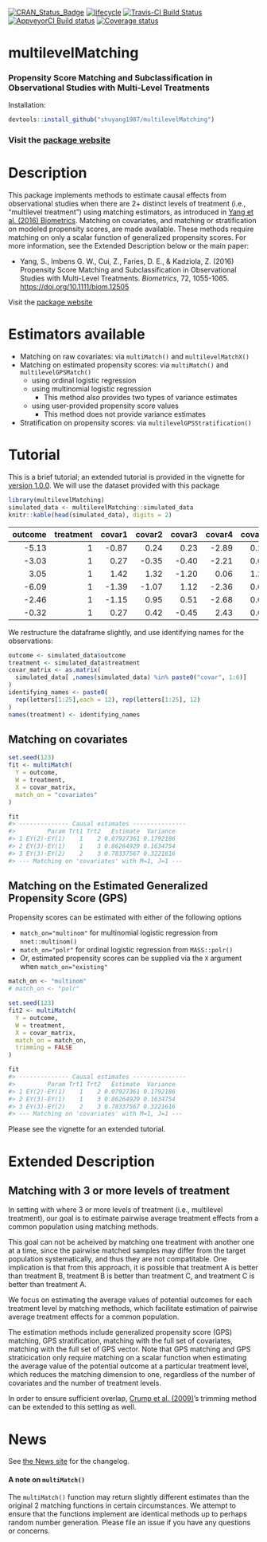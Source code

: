 
<!-- README.md is generated from README.Rmd. Please edit that file -->

<!-- badges: start -->

[![CRAN\_Status\_Badge](http://www.r-pkg.org/badges/version/multilevelMatching)](https://cran.r-project.org/package=multilevelMatching)
[![lifecycle](https://img.shields.io/badge/lifecycle-stable-brightgreen.svg)](https://www.tidyverse.org/lifecycle/#stable)
[![Travis-CI Build
Status](https://travis-ci.org/shuyang1987/multilevelMatching.svg?branch=master)](https://travis-ci.org/shuyang1987/multilevelMatching)
[![AppveyorCI Build
status](https://ci.appveyor.com/api/projects/status/eu7vlcbu2j854cdo?svg=true)](https://ci.appveyor.com/project/BarkleyBG/multilevelmatching-3hh85)
[![Coverage
status](https://codecov.io/gh/shuyang1987/multilevelMatching/branch/master/graph/badge.svg)](https://codecov.io/github/shuyang1987/multilevelMatching?branch=master)
<!-- badges: end -->

# multilevelMatching

### Propensity Score Matching and Subclassification in Observational Studies with Multi-Level Treatments

Installation:

``` r
devtools::install_github("shuyang1987/multilevelMatching")
```

### Visit the [package website](https://shuyang1987.github.io/multilevelMatching/)

# Description

This package implements methods to estimate causal effects from
observational studies when there are 2+ distinct levels of treatment
(i.e., “multilevel treatment”) using matching estimators, as introduced
in [Yang et al. (2016) Biometrics](https://doi.org/10.1111/biom.12505).
Matching on covariates, and matching or stratification on modeled
propensity scores, are made available. These methods require matching on
only a scalar function of generalized propensity scores. For more
information, see the Extended Description below or the main paper:

  - Yang, S., Imbens G. W., Cui, Z., Faries, D. E., & Kadziola, Z.
    (2016) Propensity Score Matching and Subclassification in
    Observational Studies with Multi-Level Treatments. *Biometrics*, 72,
    1055-1065. <https://doi.org/10.1111/biom.12505>

Visit the [package
website](https://shuyang1987.github.io/multilevelMatching/)

# Estimators available

  - Matching on raw covariates: via `multiMatch()` and
    `multilevelMatchX()`
  - Matching on estimated propensity scores: via `multiMatch()` and
    `multilevelGPSMatch()`
      - using ordinal logistic regression
      - using multinomial logistic regression
          - This method also provides two types of variance estimates
      - using user-provided propensity score values
          - This method does not provide variance estimates
  - Stratification on propensity scores: via
    `multilevelGPSStratification()`

# Tutorial

This is a brief tutorial; an extended tutorial is provided in the
vignette for
[version 1.0.0](https://github.com/shuyang1987/multilevelMatching/releases/).
We will use the dataset provided with this package

``` r
library(multilevelMatching)
simulated_data <- multilevelMatching::simulated_data
knitr::kable(head(simulated_data), digits = 2)
```

| outcome | treatment | covar1 | covar2 | covar3 | covar4 | covar5 | covar6 |
| ------: | --------: | -----: | -----: | -----: | -----: | -----: | -----: |
|  \-5.13 |         1 | \-0.87 |   0.24 |   0.23 | \-2.89 |   0.21 |      0 |
|  \-3.03 |         1 |   0.27 | \-0.35 | \-0.40 | \-2.21 |   0.07 |      1 |
|    3.05 |         1 |   1.42 |   1.32 | \-1.20 |   0.06 |   1.26 |      1 |
|  \-6.09 |         1 | \-1.39 | \-1.07 |   1.12 | \-2.36 |   0.00 |      0 |
|  \-2.46 |         1 | \-1.15 |   0.95 |   0.51 | \-2.68 |   0.07 |      0 |
|  \-0.32 |         1 |   0.27 |   0.42 | \-0.45 |   2.43 |   0.60 |      0 |

We restructure the dataframe slightly, and use identifying names for the
observations:

``` r
outcome <- simulated_data$outcome
treatment <- simulated_data$treatment
covar_matrix <- as.matrix(
  simulated_data[ ,names(simulated_data) %in% paste0("covar", 1:6)]
)
identifying_names <- paste0(
  rep(letters[1:25],each = 12), rep(letters[1:25], 12)
)
names(treatment) <- identifying_names
```

## Matching on covariates

``` r
set.seed(123)
fit <- multiMatch(
  Y = outcome,
  W = treatment,
  X = covar_matrix,
  match_on = "covariates"
)

fit
#> -------------- Causal estimates ---------------
#>         Param Trt1 Trt2   Estimate  Variance
#> 1 EY(2)-EY(1)    1    2 0.07927361 0.1792186
#> 2 EY(3)-EY(1)    1    3 0.86264929 0.1634754
#> 3 EY(3)-EY(2)    2    3 0.78337567 0.3221616
#> --- Matching on 'covariates' with M=1, J=1 ---
```

## Matching on the Estimated Generalized Propensity Score (GPS)

Propensity scores can be estimated with either of the following options

  - `match_on="multinom"` for multinomial logistic regression from
    `nnet::multinom()`
  - `match_on="polr"` for ordinal logistic regression from
    `MASS::polr()`
  - Or, estimated propensity scores can be supplied via the `X` argument
    when `match_on="existing"`

<!-- end list -->

``` r
match_on <- "multinom"
# match_on <- "polr" 

set.seed(123)
fit2 <- multiMatch(
  Y = outcome,
  W = treatment,
  X = covar_matrix,
  match_on = match_on,
  trimming = FALSE
)

fit
#> -------------- Causal estimates ---------------
#>         Param Trt1 Trt2   Estimate  Variance
#> 1 EY(2)-EY(1)    1    2 0.07927361 0.1792186
#> 2 EY(3)-EY(1)    1    3 0.86264929 0.1634754
#> 3 EY(3)-EY(2)    2    3 0.78337567 0.3221616
#> --- Matching on 'covariates' with M=1, J=1 ---
```

Please see the vignette for an extended tutorial.

# Extended Description

## Matching with 3 or more levels of treatment

In setting with where 3 or more levels of treatment (i.e., multilevel
treatment), our goal is to estimate pairwise average treatment effects
from a common population using matching methods.

This goal can not be acheived by matching one treatment with another one
at a time, since the pairwise matched samples may differ from the target
population systematically, and thus they are not compatitable. One
implication is that from this approach, it is possible that treatment A
is better than treatment B, treatment B is better than treatment C, and
treatment C is better than treatment A.

We focus on estimating the average values of potential outcomes for each
treatment level by matching methods, which facilitate estimation of
pairwise average treatment effects for a common population.

The estimation methods include generalized propensity score (GPS)
matching, GPS stratification, matching with the full set of covariates,
matching with the full set of GPS vector. Note that GPS matching and GPS
straticication only require matching on a scalar function when
estimating the average value of the potential outcome at a particular
treatment level, which reduces the matching dimension to one, regardless
of the number of covariates and the number of treatment levels.

In order to ensure sufficient overlap, [Crump et al.
(2009)](https://doi.org/10.1093/biomet/asn055)’s trimming method can be
extended to this setting as well.

# News

See [the News
site](https://shuyang1987.github.io/multilevelMatching/news/index.html)
for the changelog.

#### A note on `multiMatch()`

The `multiMatch()` function may return slightly different estimates than
the original 2 matching functions in certain circumstances. We attempt
to ensure that the functions implement are identical methods up to
perhaps random number generation. Please file an issue if you have any
questions or concerns.
